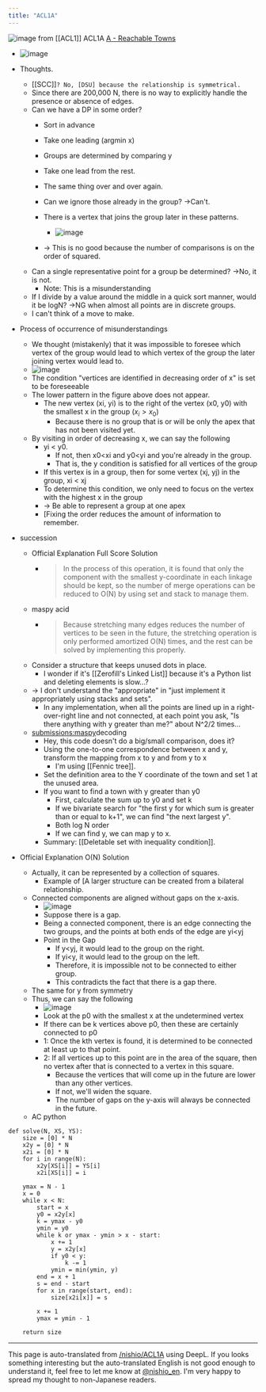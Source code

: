 ```yaml
---
title: "ACL1A"
---
```


![image](https://gyazo.com/419c5eed2447e1c5b17564f460169cba/thumb/1000)
from [[ACL1]]
ACL1A
[A - Reachable Towns](https://atcoder.jp/contests/acl1/tasks/acl1_a)
- ![image](https://gyazo.com/5112bbd589d700784b75fee59ac15f73/thumb/1000)
- Thoughts.
    - [[SCC]]`? No, [DSU] because the relationship is symmetrical.`
    - Since there are 200,000 N, there is no way to explicitly handle the presence or absence of edges.
    - Can we have a DP in some order?
        - Sort in advance
        - Take one leading (argmin x)
        - Groups are determined by comparing y
        - Take one lead from the rest.
        - The same thing over and over again.
        - Can we ignore those already in the group? →Can't.
        - There is a vertex that joins the group later in these patterns.
            - ![image](https://gyazo.com/bdcecf2ff9b7ed58a925acd41bb619d9/thumb/1000)

        - → This is no good because the number of comparisons is on the order of squared.
    - Can a single representative point for a group be determined? →No, it is not.
        - Note: This is a misunderstanding
    - If I divide by a value around the middle in a quick sort manner, would it be logN? →NG when almost all points are in discrete groups.
    - I can't think of a move to make.
- Process of occurrence of misunderstandings
    - We thought (mistakenly) that it was impossible to foresee which vertex of the group would lead to which vertex of the group the later joining vertex would lead to.
    - ![image](https://gyazo.com/c156550389503f072d7ef77e868a4f60/thumb/1000)
    - The condition "vertices are identified in decreasing order of x" is set to be foreseeable
    - The lower pattern in the figure above does not appear.
        - The new vertex (xi, yi) is to the right of the vertex (x0, y0) with the smallest x in the group ($x_i > x_0$)
            - Because there is no group that is or will be only the apex that has not been visited yet.
    - By visiting in order of decreasing x, we can say the following
        - yi < y0.
            - If not, then x0<xi and y0<yi and you're already in the group.
            - That is, the y condition is satisfied for all vertices of the group
        - If this vertex is in a group, then for some vertex (xj, yj) in the group, xi < xj
        - To determine this condition, we only need to focus on the vertex with the highest x in the group
        - → Be able to represent a group at one apex
        - [Fixing the order reduces the amount of information to remember.
- succession
    - Official Explanation Full Score Solution
        - > In the process of this operation, it is found that only the component with the smallest y-coordinate in each linkage should be kept, so the number of merge operations can be reduced to O(N) by using set and stack to manage them.
    - maspy acid
        - > Because stretching many edges reduces the number of vertices to be seen in the future, the stretching operation is only performed amortized O(N) times, and the rest can be solved by implementing this properly.
    - Consider a structure that keeps unused dots in place.
        - I wonder if it's [[Zerofill's Linked List]] because it's a Python list and deleting elements is slow...?
    - -> I don't understand the "appropriate" in "just implement it appropriately using stacks and sets".
        - In any implementation, when all the points are lined up in a right-over-right line and not connected, at each point you ask, "Is there anything with y greater than me?" about N^2/2 times...
    - [submissions:maspy](https://atcoder.jp/contests/acl1/submissions/16920107)decoding
        - Hey, this code doesn't do a big/small comparison, does it?
        - Using the one-to-one correspondence between x and y, transform the mapping from x to y and from y to x
            - I'm using [[Fennic tree]].
        - Set the definition area to the Y coordinate of the town and set 1 at the unused area.
        - If you want to find a town with y greater than y0
            - First, calculate the sum up to y0 and set k
            - If we bivariate search for "the first y for which sum is greater than or equal to k+1", we can find "the next largest y".
            - Both log N order
            - If we can find y, we can map y to x.
        - Summary: [[Deletable set with inequality condition]].

- Official Explanation O(N) Solution
    - Actually, it can be represented by a collection of squares.
        - Example of [A larger structure can be created from a bilateral relationship.
    - Connected components are aligned without gaps on the x-axis.
        - ![image](https://gyazo.com/419c5eed2447e1c5b17564f460169cba/thumb/1000)
        - Suppose there is a gap.
        - Being a connected component, there is an edge connecting the two groups, and the points at both ends of the edge are yi<yj
        - Point in the Gap
            - If y<yj, it would lead to the group on the right.
            - If yi<y, it would lead to the group on the left.
            - Therefore, it is impossible not to be connected to either group.
            - This contradicts the fact that there is a gap there.
    - The same for y from symmetry
    - Thus, we can say the following
        - ![image](https://gyazo.com/9558ab1f2a6d698b120754a1a85033ef/thumb/1000)
        - Look at the p0 with the smallest x at the undetermined vertex
        - If there can be k vertices above p0, then these are certainly connected to p0
        - 1: Once the kth vertex is found, it is determined to be connected at least up to that point.
        - 2: If all vertices up to this point are in the area of the square, then no vertex after that is connected to a vertex in this square.
            - Because the vertices that will come up in the future are lower than any other vertices.
            - If not, we'll widen the square.
            - The number of gaps on the y-axis will always be connected in the future.
    - AC
python

```
def solve(N, XS, YS):
    size = [0] * N
    x2y = [0] * N
    x2i = [0] * N
    for i in range(N):
        x2y[XS[i]] = YS[i]
        x2i[XS[i]] = i

    ymax = N - 1
    x = 0
    while x < N:
        start = x
        y0 = x2y[x]
        k = ymax - y0
        ymin = y0
        while k or ymax - ymin > x - start:
            x += 1
            y = x2y[x]
            if y0 < y:
                k -= 1
            ymin = min(ymin, y)
        end = x + 1
        s = end - start
        for x in range(start, end):
            size[x2i[x]] = s

        x += 1
        ymax = ymin - 1

    return size
```


---
This page is auto-translated from [/nishio/ACL1A](https://scrapbox.io/nishio/ACL1A) using DeepL. If you looks something interesting but the auto-translated English is not good enough to understand it, feel free to let me know at [@nishio_en](https://twitter.com/nishio_en). I'm very happy to spread my thought to non-Japanese readers.